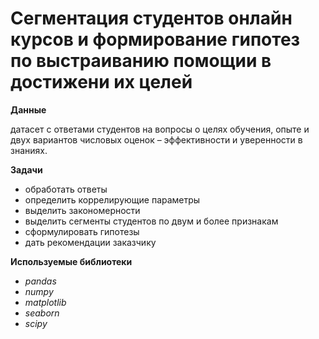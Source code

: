 
# Сегментация студентов онлайн курсов и формирование гипотез по выстраиванию помощии в достижени их целей

**Данные**

датасет с ответами студентов на вопросы о целях обучения, опыте и двух вариантов числовых оценок – эффективности и уверенности в знаниях.

**Задачи**

 * обработать ответы
 * определить коррелирующие параметры
 * выделить закономерности
 * выделить сегменты студентов по двум и более признакам
 * сформулировать гипотезы
 * дать рекомендации заказчику

**Используемые библиотеки**
 * *pandas*
 * *numpy*
 * *matplotlib*
 * *seaborn*
 * *scipy*



